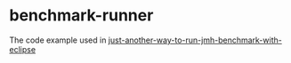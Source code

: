 # benchmark-runner

The code example used in [just-another-way-to-run-jmh-benchmark-with-eclipse](https://dev.to/vbochenin/just-another-way-to-run-jmh-benchmark-with-eclipse-4565)
